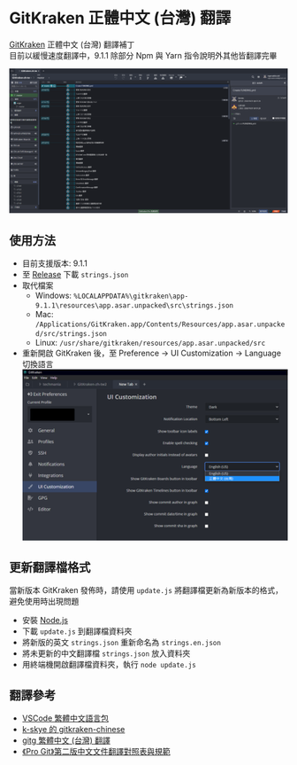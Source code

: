 # GitKraken 正體中文 (台灣) 翻譯

[GitKraken](https://www.gitkraken.com/) 正體中文 (台灣) 翻譯補丁  
目前以緩慢速度翻譯中，9.1.1 除部分 Npm 與 Yarn 指令說明外其他皆翻譯完畢  
  
![screenshot](./screenshot.png)

## 使用方法
- 目前支援版本: 9.1.1
- 至 [Release](https://github.com/rogeraabbccdd/GitKraken-zh-tw/releases) 下載 `strings.json`
- 取代檔案
  - Windows: `%LOCALAPPDATA%\gitkraken\app-9.1.1\resources\app.asar.unpacked\src\strings.json`
  - Mac: `/Applications/GitKraken.app/Contents/Resources/app.asar.unpacked/src/strings.json`
  - Linux: `/usr/share/gitkraken/resources/app.asar.unpacked/src`
- 重新開啟 GitKraken 後，至 Preference -> UI Customization -> Language 切換語言
  ![screenshot](./preferences.png)

## 更新翻譯檔格式
當新版本 GitKraken 發佈時，請使用 `update.js` 將翻譯檔更新為新版本的格式，避免使用時出現問題    
- 安裝 [Node.js](https://nodejs.org/en/)
- 下載 `update.js` 到翻譯檔資料夾
- 將新版的英文 `strings.json` 重新命名為 `strings.en.json`
- 將未更新的中文翻譯檔 `strings.json` 放入資料夾
- 用終端機開啟翻譯檔資料夾，執行 `node update.js`

## 翻譯參考
- [VSCode 繁體中文語言包](https://github.com/microsoft/vscode-loc/tree/master/i18n/vscode-language-pack-zh-hant)
- [k-skye 的 gitkraken-chinese](https://github.com/k-skye/gitkraken-chinese)
- [gitg 繁體中文 (台灣) 翻譯](https://gitlab.gnome.org/GNOME/gitg/-/blob/master/po/zh_TW.po)
- [《Pro Git》第二版中文文件翻譯對照表與規範](https://gist.github.com/fntsrlike/cf1e96d60b6f34fab725599b06dfcb2a)
